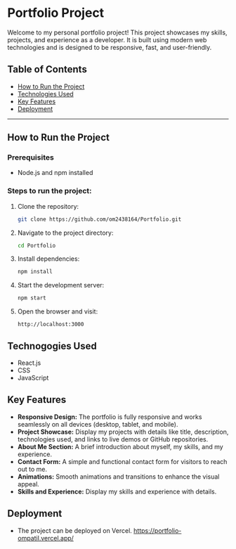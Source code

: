 # Portfolio Project

Welcome to my personal portfolio project! This project showcases my skills, projects, and experience as a developer. It is built using modern web technologies and is designed to be responsive, fast, and user-friendly.

## Table of Contents
- [How to Run the Project](#how-to-run-the-project)
- [Technologies Used](#technologies-used)
- [Key Features](#key-features)
- [Deployment](#Deployment)

---

## How to Run the Project

### Prerequisites
- Node.js and npm installed

### Steps to run the project:
1. Clone the repository:
   ```sh
   git clone https://github.com/om2438164/Portfolio.git
   ```
2. Navigate to the project directory:
   ```sh
   cd Portfolio
   ```
3. Install dependencies:
   ```sh
   npm install
   ```
4. Start the development server:
   ```sh
   npm start
   ```
5. Open the browser and visit:
   ```
   http://localhost:3000
   ```
## Technogogies Used
- React.js
- CSS
- JavaScript

## Key Features
- **Responsive Design:** The portfolio is fully responsive and works seamlessly on all devices (desktop, tablet, and mobile).
- **Project Showcase:** Display my projects with details like title, description, technologies used, and links to live demos or GitHub repositories.
- **About Me Section:** A brief introduction about myself, my skills, and my experience.
- **Contact Form:** A simple and functional contact form for visitors to reach out to me.
- **Animations:** Smooth animations and transitions to enhance the visual appeal.
- **Skills and Experience:** Display my skills and experience with details.

## Deployment
- The project can be deployed on Vercel.
https://portfolio-ompatil.vercel.app/



